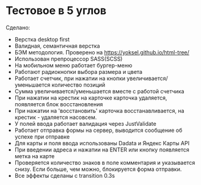 # Тестовое в 5 углов
Сделано: 
- Верстка desktop first
- Валидная, семантичная верстка
- БЭМ методология. Проверено на https://yoksel.github.io/html-tree/
- Использован препроцессор SASS(SCSS)
- На мобильном меню работает бургер-меню
- Работают радиокнопки выбора размера и цвета
- Работает счетчик, при нажатии на кнопки увеличивается/уменьшается количество позиций
- Сумма увеличивается/уменьшается вместе с работой счетчика
- При нажатии на крестик на карточке карточка удаляется, появляется блок восстановления
- При нажатии на 'восстановить' карточка восстанавливается, на крестик - удаляется насовсем.
- У полей ввода работает валидация через JustValidate
- Работает отправка формы на сервер, выводится сообщение об успехе при отправке
- Для карты и поля ввода использованы Dadata и Яндекс Карты API
- При введении адреса и нажатии на ENTER или кнопку появляется метка на карте
- Проверяется количество знаков в поле комментария и указывается снизу. Если больше, чем можно, блокируется форма отправки.
- Все эффекты сделаны с transition 0.3s
